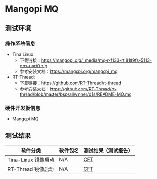 # Mangopi MQ

## 测试环境

### 操作系统信息

- Tina Linux
  - 下载链接：https://mangopi.org/_media/mq-r-f133-rtl8189fs-5113-dns-uart0.zip
  - 参考安装文档：https://mangopi.org/mangopi_mq
- RT-Thread:
  - 下载链接：https://github.com/RT-Thread/rt-thread
  - 参考安装文档：https://github.com/RT-Thread/rt-thread/blob/master/bsp/allwinner/d1s/README-MQ.md

### 硬件开发板信息

- Mangopi MQ

## 测试结果

| 软件分类                       | 软件包名     | 测试结果（测试报告）        |
|----------------------------|--------------|---------------------------|
| Tina-Linux 镜像启动            | N/A          | [CFT][Tina]            |
| RT-Thread 镜像启动             | N/A          | [CFT][RT-Thread]       |

[Tina]: ./TinaLinux/README.md
[RT-Thread]: ./RT-Thread/README.md